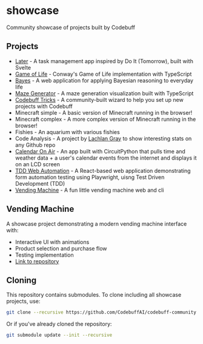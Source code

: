 # showcase

Community showcase of projects built by Codebuff

## Projects

- [Later](https://github.com/narthur/later) - A task management app inspired by Do It (Tomorrow), built with Svelte
- [Game of Life](https://github.com/narthur/game-of-life) - Conway's Game of Life implementation with TypeScript
- [Bayes](https://github.com/narthur/bayes) - A web application for applying Bayesian reasoning to everyday life
- [Maze Generator](https://github.com/narthur/maze-gen) - A maze generation visualization built with TypeScript
- [Codebuff Tricks](https://github.com/narthur/codebuff-tricks) - A community-built wizard to help you set up new projects with Codebuff
- Minecraft simple - A basic version of Minecraft running in the browser!
- Minecraft complex - A more complex version of Minecraft running in the browser!
- Fishies - An aquarium with various fishies
- Code Analysis - A project by [Lachlan Gray](https://github.com/LachlanGray) to show interesting stats on any Github repo
- [Calendar On Air](https://gist.github.com/dhunten/7f88654f3972bfe0fc6d70a1b5fa024a/b2e2b25e788ca7a50c42f3a5a991f4b860e37306) - An app built with CircuitPython that pulls time and weather data + a user's calendar events from the internet and displays it on an LCD screen
- [TDD Web Automation](https://github.com/ShAIWhisperer/tdd-web-automation) - A React-based web application demonstrating form automation testing using Playwright, uisng Test Driven Development (TDD)
- [Vending Machine](https://github.com/ShAIWhisperer/vending-machine) - A fun little vending machine web and cli

## Vending Machine
A showcase project demonstrating a modern vending machine interface with:
- Interactive UI with animations
- Product selection and purchase flow
- Testing implementation
- [Link to repository](https://github.com/ShAIWhisperer/vending-machine)

## Cloning

This repository contains submodules. To clone including all showcase projects, use:

```bash
git clone --recursive https://github.com/CodebuffAI/codebuff-community.git
```

Or if you've already cloned the repository:

```bash
git submodule update --init --recursive
```
